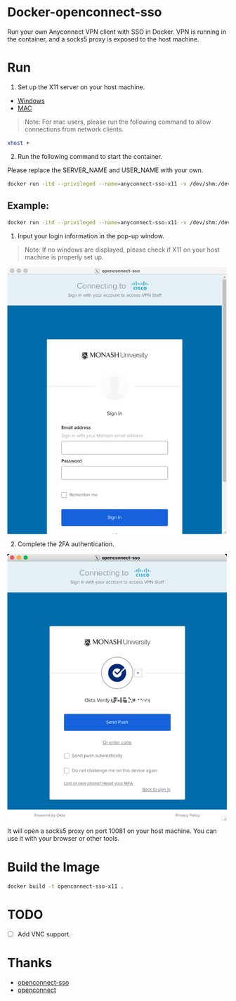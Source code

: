 # Docker-openconnect-sso

Run your own Anyconnect VPN client with SSO in Docker. VPN is running in the container, and a socks5 proxy is exposed to the host machine.

# Run

1. Set up the X11 server on your host machine.
* [Windows](https://sourceforge.net/projects/vcxsrv/)
* [MAC](https://www.xquartz.org/)
> Note: For mac users, please run the following command to allow connections from network clients.
```bash
xhost +
```

2. Run the following command to start the container. 

Please replace the SERVER_NAME and USER_NAME with your own.
```bash
docker run -itd --privileged --name=anyconnect-sso-x11 -v /dev/shm:/dev/shm -v /tmp/.X11-unix:/tmp/.X11-unix -e SERVER_NAME=${SERVER_NAME} -e USER_NAME=${USER_NAME} -e DISPLAY=host.docker.internal:0.0 -p 127.0.0.1:10081:1080 --restart=unless-stopped rmanluo/openconnect-sso-x11:latest
```
## Example:
```bash
docker run -itd --privileged --name=anyconnect-sso-x11 -v /dev/shm:/dev/shm -v /tmp/.X11-unix:/tmp/.X11-unix -e SERVER_NAME=vpn.xx.edu -e USER_NAME=xxx@xx.edu -e DISPLAY=host.docker.internal:0.0 -p 127.0.0.1:10081:1080 --restart=unless-stopped rmanluo/openconnect-sso-x11:latest
```

1. Input your login information in the pop-up window.
> Note: If no windows are displayed, please check if X11 on your host machine is properly set up.   
<img src="./resources/login.png" width = "500" align=center />

2. Complete the 2FA authentication.   
<img src="./resources/2fa.png" width = "500" align=center />

It will open a socks5 proxy on port 10081 on your host machine. You can use it with your browser or other tools.


# Build the Image

```bash
docker build -t openconnect-sso-x11 .
```
# TODO
* [ ] Add VNC support.

# Thanks
* [openconnect-sso](https://github.com/vlaci/openconnect-sso)
* [openconnect](https://www.infradead.org/openconnect/)
